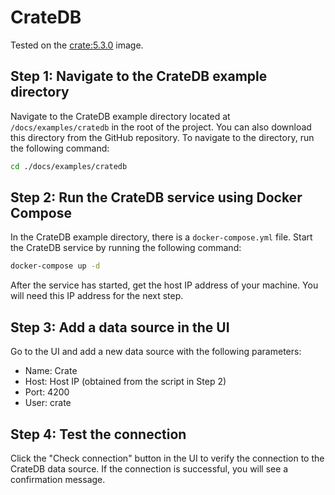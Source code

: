 # CrateDB

Tested on the [crate:5.3.0](https://hub.docker.com/_/crate) image.

## Step 1: Navigate to the CrateDB example directory

Navigate to the CrateDB example directory located at `/docs/examples/cratedb` in the root of the project. You can also download this directory from the GitHub repository. To navigate to the directory, run the following command:

```bash
cd ./docs/examples/cratedb
```

## Step 2: Run the CrateDB service using Docker Compose

In the CrateDB example directory, there is a `docker-compose.yml` file. Start the CrateDB service by running the following command:

```bash
docker-compose up -d
```

After the service has started, get the host IP address of your machine. You will need this IP address for the next step.

## Step 3: Add a data source in the UI

Go to the UI and add a new data source with the following parameters:

- Name: Crate
- Host: Host IP (obtained from the script in Step 2)
- Port: 4200
- User: crate

## Step 4: Test the connection

Click the "Check connection" button in the UI to verify the connection to the CrateDB data source. If the connection is successful, you will see a confirmation message.